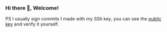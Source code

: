 ### Hi there 👋, Welcome!

<!--
**CrystalNoob/CrystalNoob** is a ✨ _special_ ✨ repository because its `README.md` (this file) appears on your GitHub profile.

Here are some ideas to get you started:

- 🔭 I’m currently working on ...
- 🌱 I’m currently learning ...
- 👯 I’m looking to collaborate on ...
- 🤔 I’m looking for help with ...
- 💬 Ask me about ...
- 📫 How to reach me: ...
- 😄 Pronouns: ...
- ⚡ Fun fact: ...
-->
PS I usually sign commits I made with my SSh key, you can see the [public key](https://github.com/CrystalNoob.keys) and verify it yourself.

